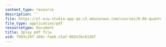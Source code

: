 ```yaml
---
content_type: resource
description: ''
file: https://ol-ocw-studio-app-qa.s3.amazonaws.com/courses/8-06-quantum-physics-iii-spring-2018/7993c29f169cfaebc5af092e3bc6126f_tl7q_VZ3eIQ.pdf
file_type: application/pdf
resourcetype: Document
title: 3play pdf file
uid: 7993c29f-169c-faeb-c5af-092e3bc6126f
---
```

